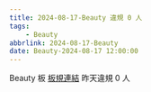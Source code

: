 ```yaml
---
title: 2024-08-17-Beauty 違規 0 人
tags:
    - Beauty
abbrlink: 2024-08-17-Beauty
date: Beauty-2024-08-17 12:00:00
---
```

Beauty 板 [板規連結](https://www.ptt.cc/bbs/Beauty/M.1630069980.A.84B.html)
昨天違規 0 人

